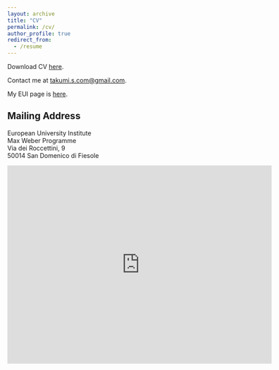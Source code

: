 ```yaml
---
layout: archive
title: "CV"
permalink: /cv/
author_profile: true
redirect_from:
  - /resume
---
```


Download CV [here](http://takumishibaike.github.io/files/shibaike_cv.pdf).

Contact me at [takumi.s.com@gmail.com](mailto:takumi.s.com@gmail.com).

My EUI page is [here](https://www.eui.eu/ProgrammesAndFellowships/MaxWeberProgramme/People/MaxWeberFellows/Fellows-2020-2021/SHIBAIKE-Takumi).

## Mailing Address

European University Institute<br>
Max Weber Programme<br>
Via dei Roccettini, 9<br>
50014 San Domenico di Fiesole

<iframe src="https://www.google.com/maps/embed?pb=!1m18!1m12!1m3!1d2036.2711503977248!2d11.289414574024951!3d43.79937308752852!2m3!1f0!2f0!3f0!3m2!1i1024!2i768!4f13.1!3m3!1m2!1s0x132a5453ac38c9ef%3A0x9112bf07470efe30!2sMax%20Weber%20Programme%20for%20Postdoctoral%20Studies%2C%2050014%20Fiesole%20FI%2C%20Italy!5e0!3m2!1sen!2sca!4v1598993597083!5m2!1sen!2sca" width="600" height="450" frameborder="0" style="border:0;" allowfullscreen="" aria-hidden="false" tabindex="0"></iframe>
